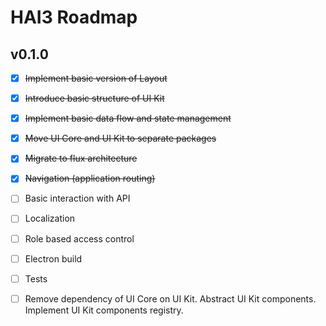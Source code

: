 # HAI3 Roadmap

## v0.1.0
- [x] ~~Implement basic version of Layout~~
- [x] ~~Introduce basic structure of UI Kit~~
- [x] ~~Implement basic data flow and state management~~
- [x] ~~Move UI Core and UI Kit to separate packages~~
- [x] ~~Migrate to flux architecture~~
- [x] ~~Navigation (application routing)~~
- [ ] Basic interaction with API
- [ ] Localization
- [ ] Role based access control
- [ ] Electron build
- [ ] Tests
- [ ] Remove dependency of UI Core on UI Kit. Abstract UI Kit components. Implement UI Kit components registry.

